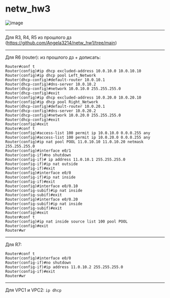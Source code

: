 # netw_hw3

![image](https://user-images.githubusercontent.com/68617720/206923004-6109bde0-83d0-446f-8cb3-3ee1a273daef.png)
___
Для R3, R4, R5 из прошлого дз (https://github.com/Angela3214/netw_hw1/tree/main)
___
Для R6 (router): из прошлого дз + дописать:
```Router>enable
Router#conf t
Router(config)#ip dhcp excluded-address 10.0.10.0 10.0.10.10
Router(config)#ip dhcp pool Left_Network
Router(dhcp-config)#default-router 10.0.10.1
Router(dhcp-config)#dns-server 10.0.10.2
Router(dhcp-config)#network 10.0.10.0 255.255.255.0
Router(dhcp-config)#exit
Router(config)#ip dhcp excluded-address 10.0.20.0 10.0.20.10
Router(config)#ip dhcp pool Right_Network
Router(dhcp-config)#default-router 10.0.20.1
Router(dhcp-config)#dns-server 10.0.20.2
Router(dhcp-config)#network 10.0.20.0 255.255.255.0
Router(dhcp-config)#exit
Router(config)#exit
Router#conf t
Router(config)#access-list 100 permit ip 10.0.10.0 0.0.0.255 any
Router(config)#access-list 100 permit ip 10.0.20.0 0.0.0.255 any
Router(config)#ip nat pool POOL 11.0.10.10 11.0.10.20 netmask 255.255.255.0
Router(config)#interface e0/1
Router(config-if)#no shutdown
Router(config-if)# ip address 11.0.10.1 255.255.255.0
Router(config-if)#ip nat outside
Router(config-if)#exit
Router(config)#interface e0/0
Router(config-if)#ip nat inside
Router(config-if)#exit
Router(config)#interface e0/0.10
Router(config-subif)#ip nat inside
Router(config-subif)#exit
Router(config)#interface e0/0.20
Router(config-subif)#ip nat inside
Router(config-subif)#exit
Router(config)#exit
Router#conf t
Router(config)#ip nat inside source list 100 pool POOL
Router(config)#exit
Router#wr
```
___
Для R7: 
```Router>enable
Router#conf t
Router(config)#interface e0/0
Router(config-if)#no shutdown
Router(config-if)#ip address 11.0.10.2 255.255.255.0
Router(config-if)#exit
Router#wr
```
___
Для VPC1 и VPC2:  ```ip dhcp```
